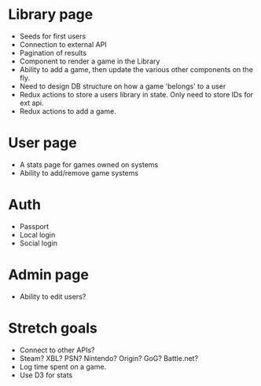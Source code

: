 # Library page
* Seeds for first users
* Connection to external API
* Pagination of results
* Component to render a game in the Library
* Ability to add a game, then update the various other components on the fly.
* Need to design DB structure on how a game 'belongs' to a user
* Redux actions to store a users library in state. Only need to store IDs for ext api.
* Redux actions to add a game.

# User page
* A stats page for games owned on systems
* Ability to add/remove game systems

# Auth
* Passport
* Local login
* Social login

# Admin page
* Ability to edit users?

# Stretch goals
* Connect to other APIs?
* Steam? XBL? PSN? Nintendo? Origin? GoG? Battle.net?
* Log time spent on a game.
* Use D3 for stats
